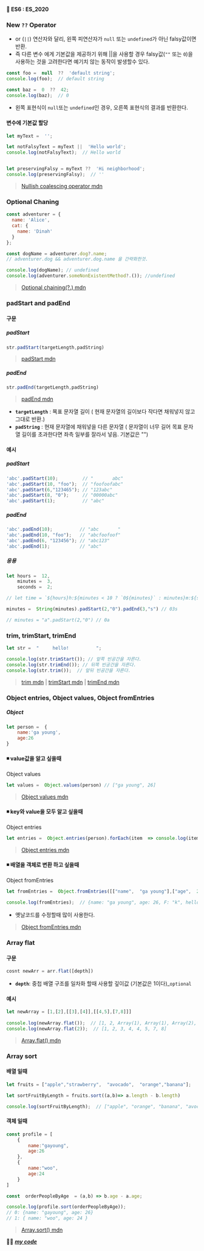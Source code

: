#### 🎯 ES6 : ES_2020
### New  `??` Operator
- or (`||`) 연산자와 달리, 왼쪽 피연산자가 `null` 또는 `undefined`가 아닌 falsy값이면 반환. 
- 즉 다른 변수 에게 기본값을 제공하기 위해 ||을 사용할 경우 falsy값(`""` 또는 `0`)을 사용하는 것을 고려한다면 예기치 않는 동작이 발생할수 있다.
```js
const foo =  null  ??  'default string';
console.log(foo);  // default string

const baz =  0  ??  42;
console.log(baz);  // 0
```
- 왼쪽 표현식이 `null`또는 `undefined`인 경우, 오른쪽 표현식의 결과를 반환한다.
#### 변수에 기본값 할당
```js
let myText =  '';

let notFalsyText = myText ||  'Hello world';
console.log(notFalsyText);  // Hello world


let preservingFalsy = myText ??  'Hi neighborhood';
console.log(preservingFalsy);  // ''
```



> [Nullish coalescing operator mdn](https://developer.mozilla.org/ko/docs/Web/JavaScript/Reference/Operators/Nullish_coalescing_operator)
### Optional Chaning
```js
const adventurer = {
  name: 'Alice',
  cat: {
    name: 'Dinah'
  }
};

const dogName = adventurer.dog?.name;
// adventurer.dog && adventurer.dog.name 을 간략화한것.

console.log(dogName); // undefined
console.log(adventurer.someNonExistentMethod?.()); //undefined
```
> [Optional chaining(?.) mdn](https://developer.mozilla.org/en-US/docs/Web/JavaScript/Reference/Operators/Optional_chaining)
### padStart and padEnd
#### 구문
##### padStart 
```js
str.padStart(targetLength,padString)
```
> [padStart mdn](https://developer.mozilla.org/ko/docs/Web/JavaScript/Reference/Global_Objects/String/padStart)
##### padEnd
```js
str.padEnd(targetLength,padString)
```


 >  [padEnd mdn](https://developer.mozilla.org/ko/docs/Web/JavaScript/Reference/Global_Objects/String/padEnd)
- **`targetLength`**  : 묙표 문자열 길이
	 ( 현재 문자열의 길이보다 작다면 채워넣지 않고 그대로 반환.)
 - **`padString`** : 현재 문자열에 채워넣을 다른 문자열
	( 문자열이 너무 길어 목표 문자열 길이를 초과한다면 좌측 일부를 잘라서 넣음. 기본값은  "")
#### 예시
##### padStart
```js
'abc'.padStart(10);         // "       abc"
'abc'.padStart(10, "foo");  // "foofoofabc"
'abc'.padStart(6,"123465"); // "123abc"
'abc'.padStart(8, "0");     // "00000abc"
'abc'.padStart(1);          // "abc"
```
##### padEnd
```js
'abc'.padEnd(10);          // "abc       "
'abc'.padEnd(10, "foo");   // "abcfoofoof"
'abc'.padEnd(6, "123456"); // "abc123"
'abc'.padEnd(1);           // "abc"
```
##### 응용
```js
let hours =  12,
	minutes =  3,
	seconds =  2;

// let time = `${hours}h:${minutes < 10 ? `0${minutes}` : minutes}m:${seconds}s`

minutes =  String(minutes).padStart(2,"0").padEnd(3,"s") // 03s

// minutes = "a".padStart(2,"0") // 0a
```
### trim, trimStart, trimEnd
```js
let str =  "     hello!          ";

console.log(str.trimStart()); // 앞쪽 빈공간을 자른다.
console.log(str.trimEnd()); // 뒤쪽 빈공간을 자른다.
console.log(str.trim());  // 앞뒤 빈공간을 자른다.
```
>[trim mdn](https://developer.mozilla.org/ko/docs/Web/JavaScript/Reference/Global_Objects/String/Trim) | [trimStart mdn](https://developer.mozilla.org/en-US/docs/Web/JavaScript/Reference/Global_Objects/String/trimStart) | [trimEnd mdn](https://developer.mozilla.org/en-US/docs/Web/JavaScript/Reference/Global_Objects/String/trimEnd)


### Object entries, Object values, Object fromEntries
##### Object
```js
let person =  {
	name:'ga young',
	age:26
}
```
#### ◾ value값을 알고 싶을때
Object values
```js
let values =  Object.values(person) // ["ga young", 26]
```
> [Object values mdn](https://developer.mozilla.org/ko/docs/Web/JavaScript/Reference/Global_Objects/Object/values)

####  ◾ key와 value을 모두 알고 싶을때
 Object entries
```js
let entries =  Object.entries(person).forEach(item  => console.log(item[0],item[1]))
```
> [Object entries mdn](https://developer.mozilla.org/ko/docs/Web/JavaScript/Reference/Global_Objects/Object/entries)

#### ◾  배열을 객체로 변환 하고 싶을때
Object fromEntries
```js
let fromEntries =  Object.fromEntries([["name",  "ga young"],["age",  26],["F","k"],["hello",true]])

console.log(fromEntries);  // {name: "ga young", age: 26, F: "k", hello: true}
```
- 옛날코드를 수정할때 많이 사용한다.
>[Object fromEntries mdn](https://developer.mozilla.org/ko/docs/Web/JavaScript/Reference/Global_Objects/Object/fromEntries)
 

### Array flat
#### 구문
```js
cosnt newArr = arr.flat([depth])
```
- **`depth`**: 중첩 배열 구조를 일차화 할때 사용할 깊이값 (기본값은 1이다)_`optional` 

#### 예시
```js
let newArray = [1,[2],[[3],[4]],[[4,5],[7,8]]]
  
console.log(newArray.flat());  // [1, 2, Array(1), Array(1), Array(2), Array(2)]
console.log(newArray.flat(2));  // [1, 2, 3, 4, 4, 5, 7, 8]
```

>[Array.flat() mdn](https://developer.mozilla.org/ko/docs/Web/JavaScript/Reference/Global_Objects/Array/flat)
### Array sort 
#### 배열 일때
```js
let fruits = ["apple","strawberry",  "avocado",  "orange","banana"];

let sortFruitByLength = fruits.sort((a,b)=> a.length - b.length)

console.log(sortFruitByLength);  // ["apple", "orange", "banana", "avocado", "strawberry"]
```
#### 객체 일때
```js
const profile = [
	{
		name:"gayoung",
		age:26
	},
	{
		name:"woo",
		age:24
	}
]

const  orderPeopleByAge  = (a,b) => b.age - a.age;

console.log(profile.sort(orderPeopleByAge));
// 0: {name: "gayoung", age: 26}
// 1: { name: "woo", age: 24 }
```
> [Array.sort() mdn](https://developer.mozilla.org/ko/docs/Web/JavaScript/Reference/Global_Objects/Array/sort)

👍🏿 [***my code***](https://github.com/gay0ung/JS_study/blob/master/ES6/13_ES_2020.html)



